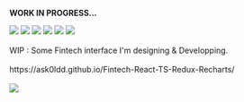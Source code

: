 <b>WORK IN PROGRESS...</b>

<div>  
    <img src="https://img.shields.io/static/v1?label=&message=React&color=0088CC&logo=React&logoColor=white&style=flat-square">
    <img src="https://img.shields.io/static/v1?label=&message=Vite%20JS&color=646CFF&logo=Vite&logoColor=white&style=flat-square">
    <img src="https://img.shields.io/static/v1?label=&message=Typescript&color=0088CC&logo=Typescript&logoColor=white&style=flat-square">
    <img src="https://img.shields.io/static/v1?label=&message=Redux&color=764ABC&logo=Redux&logoColor=white&style=flat-square">
    <img src="https://img.shields.io/static/v1?label=&message=Recharts&color=7FBF7F&logo=Recharts&logoColor=white&style=flat-square">
    <img src="https://img.shields.io/static/v1?label=&message=Vitest&color=646CFF&logo=Vitest&logoColor=white&style=flat-square">
</div><br>
WIP : Some Fintech interface I'm designing & Developping.<br><br>
https://ask0ldd.github.io/Fintech-React-TS-Redux-Recharts/
<br><br>
<img src="https://cdn.dribbble.com/users/12159136/screenshots/19030886/media/f8cae64c9327df5000a218e25053807b.jpg">
